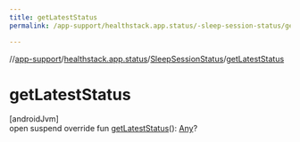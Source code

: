 ```yaml
---
title: getLatestStatus
permalink: /app-support/healthstack.app.status/-sleep-session-status/get-latest-status.html

---
```

//[app-support](/app-support.html)/[healthstack.app.status](../index.html)/[SleepSessionStatus](index.html)/[getLatestStatus](get-latest-status.html)



# getLatestStatus



[androidJvm]\
open suspend override fun [getLatestStatus](get-latest-status.html)(): [Any](https://kotlinlang.org/api/latest/jvm/stdlib/kotlin/-any/index.html)?




